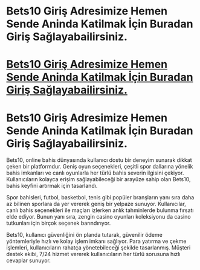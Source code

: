 # Bets10 Giriş Adresimize Hemen Sende Aninda Katilmak İçin Buradan Giriş Sağlayabailirsiniz.

# <a href="https://www.redly.vip/x3wqsmH">Bets10 Giriş Adresimize Hemen Sende Aninda Katilmak İçin Buradan Giriş Sağlayabailirsiniz.</a>
# Bets10 Giriş Adresimize Hemen Sende Aninda Katilmak İçin Buradan Giriş Sağlayabailirsiniz.
Bets10, online bahis dünyasında kullanıcı dostu bir deneyim sunarak dikkat çeken bir platformdur. Geniş oyun seçenekleri, çeşitli spor dallarına yönelik bahis imkanları ve canlı oyunlarla her türlü bahis severin ilgisini çekiyor. Kullanıcıların kolayca erişim sağlayabileceği bir arayüze sahip olan Bets10, bahis keyfini artırmak için tasarlandı.

Spor bahisleri, futbol, basketbol, tenis gibi popüler branşların yanı sıra daha az bilinen sporlara da yer vererek geniş bir yelpaze sunuyor. Kullanıcılar, canlı bahis seçenekleri ile maçları izlerken anlık tahminlerde bulunma fırsatı elde ediyor. Bunun yanı sıra, zengin casino oyunları koleksiyonu da casino tutkunları için birçok seçenek barındırıyor.

Bets10, kullanıcı güvenliğini ön planda tutarak, güvenilir ödeme yöntemleriyle hızlı ve kolay işlem imkanı sağlıyor. Para yatırma ve çekme işlemleri, kullanıcıların rahatça yönetebileceği şekilde tasarlanmış. Müşteri destek ekibi, 7/24 hizmet vererek kullanıcıların her türlü sorusuna hızlı cevaplar sunuyor.
